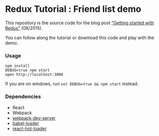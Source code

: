 Redux Tutorial : Friend list demo
=====================

This repository is the source code for the blog post ["Getting started with Redux"](http://www.jchapron.com/2015/08/14/getting-started-with-redux/) (08/2015).

You can follow along the tutorial or download this code and play with the demo.

### Usage

```
npm install
DEBUG=true npm start
open http://localhost:3000
```

If you are on windows, run `set DEBUG=true && npm start` instead.

### Dependencies

* React
* Webpack
* [webpack-dev-server](https://github.com/webpack/webpack-dev-server)
* [babel-loader](https://github.com/babel/babel-loader)
* [react-hot-loader](https://github.com/gaearon/react-hot-loader)
